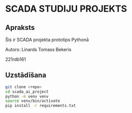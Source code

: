 # SCADA STUDIJU PROJEKTS

## Apraksts
Šis ir SCADA projekta prototips Pythonā

Autors: Linards Tomass Bekeris

221rdb161
## Uzstādīšana
```bash
git clone <repo>
cd scada_ai_project
python -m venv venv
source venv/bin/activate
pip install -r requirements.txt
